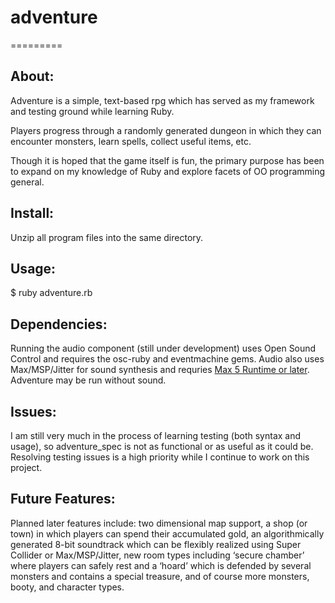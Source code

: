 # adventure
=========

## About:
Adventure is a simple, text-based rpg which has served as my framework and testing ground while learning Ruby.

Players progress through a randomly generated dungeon in which they can encounter monsters, learn spells, collect useful items, etc.

Though it is hoped that the game itself is fun, the primary purpose has been to expand on my knowledge of Ruby and explore facets of OO programming general.


## Install:
Unzip all program files into the same directory.


## Usage:
$ ruby adventure.rb

## Dependencies:
Running the audio component (still under development) uses Open Sound Control and requires the osc-ruby and eventmachine gems. Audio also uses Max/MSP/Jitter for sound synthesis and requries [Max 5 Runtime or later](http://cycling74.com/downloads/older/).  Adventure may be run without sound.


## Issues:
I am still very much in the process of learning testing (both syntax and usage), so adventure_spec is not as functional or as useful as it could be.  Resolving testing issues is a high priority while I continue to work on this project.


## Future Features:
Planned later features include: two dimensional map support, a shop (or town) in which players can spend their accumulated gold, an algorithmically generated 8-bit soundtrack which can be flexibly realized using Super Collider or Max/MSP/Jitter, new room types including ‘secure chamber’ where players can safely rest and a ‘hoard’ which is defended by several monsters and contains a special treasure, and of course more monsters, booty, and character types.

